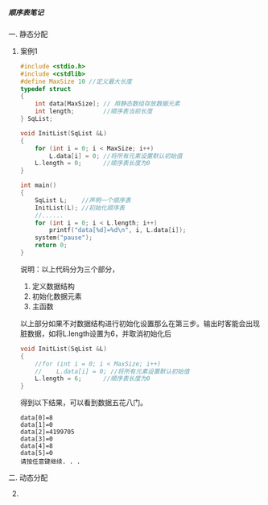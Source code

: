 ##### 顺序表笔记

一. 静态分配

1. 案例1

   ```c
   #include <stdio.h>
   #include <cstdlib>
   #define MaxSize 10 //定义最大长度
   typedef struct
   {
       int data[MaxSize]; // 用静态数组存放数据元素
       int length;        //顺序表当前长度
   } SqList;
   
   void InitList(SqList &L)
   {
       for (int i = 0; i < MaxSize; i++)
           L.data[i] = 0; //将所有元素设置默认初始值
       L.length = 0;      //顺序表长度为0
   }
   
   int main()
   {
       SqList L;    //声明一个顺序表
       InitList(L); //初始化顺序表
       //......
       for (int i = 0; i < L.length; i++)
           printf("data[%d]=%d\n", i, L.data[i]);
       system("pause");
       return 0;
   }
   ```

   说明：以上代码分为三个部分，

   1.  定义数据结构
   2.  初始化数据元素
   3.  主函数

   以上部分如果不对数据结构进行初始化设置那么在第三步。输出时客能会出现脏数据，如将L.length设置为6，并取消初始化后

   ```c
   void InitList(SqList &L)
   {
       //for (int i = 0; i < MaxSize; i++)
       //    L.data[i] = 0; //将所有元素设置默认初始值
       L.length = 6;      //顺序表长度为0
   }
   ```

   得到以下结果，可以看到数据五花八门。

   ```
   data[0]=8
   data[1]=0
   data[2]=4199705
   data[3]=0
   data[4]=8
   data[5]=0
   请按任意键继续. . .
   ```

二. 动态分配

   

2. 